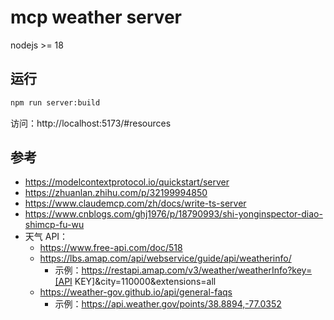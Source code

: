# mcp weather server

nodejs >= 18

## 运行

```sh
npm run server:build
```

访问：http://localhost:5173/#resources

## 参考

- https://modelcontextprotocol.io/quickstart/server
- https://zhuanlan.zhihu.com/p/32199994850
- https://www.claudemcp.com/zh/docs/write-ts-server
- https://www.cnblogs.com/ghj1976/p/18790993/shi-yonginspector-diao-shimcp-fu-wu
- 天气 API：
  - https://www.free-api.com/doc/518
  - https://lbs.amap.com/api/webservice/guide/api/weatherinfo/
    - 示例：https://restapi.amap.com/v3/weather/weatherInfo?key=[API KEY]&city=110000&extensions=all
  - https://weather-gov.github.io/api/general-faqs
    - 示例：https://api.weather.gov/points/38.8894,-77.0352
